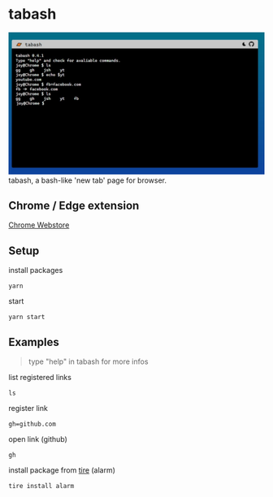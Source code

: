 # tabash
![screenshot](./public/tabash-screenshot.jpg)
tabash, a bash-like 'new tab' page for browser.

## Chrome / Edge extension
[Chrome Webstore](https://chrome.google.com/webstore/detail/tabash/jpcolfmebaaehfnfhbkjhaopoelkjgni?hl=ko&authuser=0)

## Setup

install packages

```Shell
yarn
```

start

```Shell
yarn start
```

## Examples

> type "help" in tabash for more infos

list registered links

```Shell
ls
```

register link

```Shell
gh=github.com
```

open link (github)

```Shell
gh
```

install package from [tire](https://github.com/jshan2017/tire) (alarm)

```Shell
tire install alarm
```
